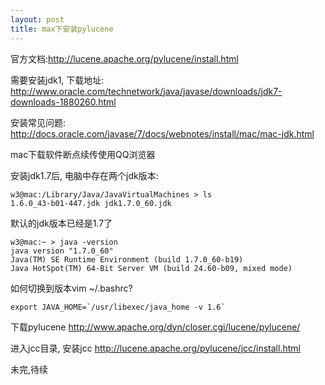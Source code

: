 ```yaml
---
layout: post
title: max下安装pylucene
---
```


官方文档:<http://lucene.apache.org/pylucene/install.html>

需要安装jdk1, 下载地址: <http://www.oracle.com/technetwork/java/javase/downloads/jdk7-downloads-1880260.html>

安装常见问题: <http://docs.oracle.com/javase/7/docs/webnotes/install/mac/mac-jdk.html>

mac下载软件断点续传使用QQ浏览器

安装jdk1.7后, 电脑中存在两个jdk版本:

    w3@mac:/Library/Java/JavaVirtualMachines > ls
    1.6.0_43-b01-447.jdk jdk1.7.0_60.jdk

默认的jdk版本已经是1.7了

    w3@mac:~ > java -version
    java version "1.7.0_60"
    Java(TM) SE Runtime Environment (build 1.7.0_60-b19)
    Java HotSpot(TM) 64-Bit Server VM (build 24.60-b09, mixed mode) 

如何切换到版本vim ~/.bashrc?

    export JAVA_HOME=`/usr/libexec/java_home -v 1.6`

下载pylucene <http://www.apache.org/dyn/closer.cgi/lucene/pylucene/>

进入jcc目录, 安装jcc <http://lucene.apache.org/pylucene/jcc/install.html>



未完,待续




